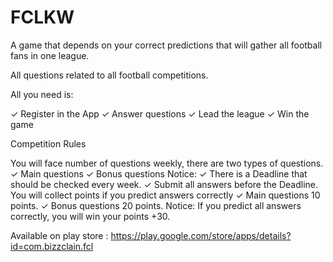 # FCLKW

A game that depends on your correct predictions that will gather all football fans in one league.

All questions related to all football competitions.

All you need is:

✓ Register in the App 
✓ Answer questions 
✓ Lead the league
✓ Win the game

Competition Rules

You will face number of questions weekly, there are two types of questions.
✓ Main questions
✓ Bonus questions
Notice:
✓ There is a Deadline that should be checked every week.
✓ Submit all answers before the Deadline.
You will collect points if you predict answers correctly
✓ Main questions 10 points.
✓ Bonus questions 20 points. Notice:
If you predict all answers correctly, you will win your points +30.

Available on play store : https://play.google.com/store/apps/details?id=com.bizzclain.fcl
